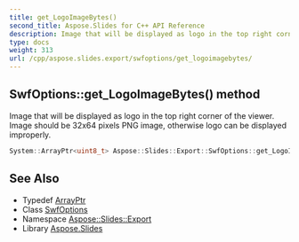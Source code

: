 ```yaml
---
title: get_LogoImageBytes()
second_title: Aspose.Slides for C++ API Reference
description: Image that will be displayed as logo in the top right corner of the viewer. Image should be 32x64 pixels PNG image, otherwise logo can be displayed improperly.
type: docs
weight: 313
url: /cpp/aspose.slides.export/swfoptions/get_logoimagebytes/
---
```

## SwfOptions::get_LogoImageBytes() method


Image that will be displayed as logo in the top right corner of the viewer. Image should be 32x64 pixels PNG image, otherwise logo can be displayed improperly.

```cpp
System::ArrayPtr<uint8_t> Aspose::Slides::Export::SwfOptions::get_LogoImageBytes() override
```

## See Also

* Typedef [ArrayPtr](../../system/arrayptr/)
* Class [SwfOptions](./)
* Namespace [Aspose::Slides::Export](../)
* Library [Aspose.Slides](../../)